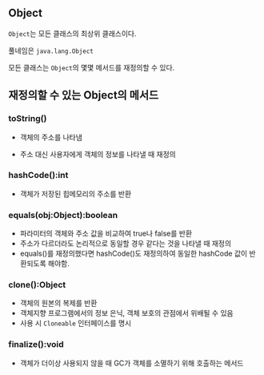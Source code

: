 ## Object

`Object`는 모든 클래스의 최상위 클래스이다.

풀네임은 `java.lang.Object`

모든 클래스는 `Object`의 몇몇 메서드를 재정의할 수 있다.

## 재정의할 수 있는 Object의 메서드

### toString()

- 객체의 주소를 나타냄

- 주소 대신 사용자에게 객체의 정보를 나타낼 때 재정의

### hashCode():int

- 객체가 저장된 힙메모리의 주소를 반환

### equals(obj:Object):boolean

- 파라미터의 객체와 주소 값을 비교하여 true나 false를 반환
- 주소가 다르더라도 논리적으로 동일할 경우 같다는 것을 나타낼 때 재정의
- equals()를 재정의했다면 hashCode()도 재정의하여 동일한 hashCode 값이 반환되도록 해야함.

### clone():Object

- 객체의 원본의 복제를 반환
- 객체지향 프로그램에서의 정보 은닉, 객체 보호의 관점에서 위배될 수 있음
- 사용 시 `Cloneable` 인터페이스를 명시

### finalize():void

- 객체가 더이상 사용되지 않을 때 GC가 객체를 소멸하기 위해 호출하는 메서드
